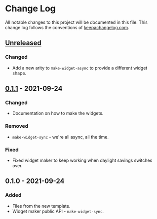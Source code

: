 # Change Log
All notable changes to this project will be documented in this file. This change log follows the conventions of [keepachangelog.com](http://keepachangelog.com/).

## [Unreleased]
### Changed
- Add a new arity to `make-widget-async` to provide a different widget shape.

## [0.1.1] - 2021-09-24
### Changed
- Documentation on how to make the widgets.

### Removed
- `make-widget-sync` - we're all async, all the time.

### Fixed
- Fixed widget maker to keep working when daylight savings switches over.

## 0.1.0 - 2021-09-24
### Added
- Files from the new template.
- Widget maker public API - `make-widget-sync`.

[Unreleased]: https://github.com/your-name/multi-labeling/compare/0.1.1...HEAD
[0.1.1]: https://github.com/your-name/multi-labeling/compare/0.1.0...0.1.1
